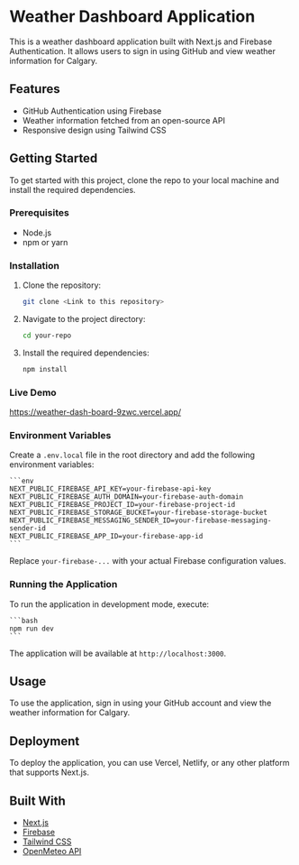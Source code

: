# Weather Dashboard Application

This is a weather dashboard application built with Next.js and Firebase Authentication. It allows users to sign in using GitHub and view weather information for Calgary.

## Features

- GitHub Authentication using Firebase
- Weather information fetched from an open-source API
- Responsive design using Tailwind CSS

## Getting Started

To get started with this project, clone the repo to your local machine and install the required dependencies.

### Prerequisites

- Node.js
- npm or yarn

### Installation

1. Clone the repository:
    ```bash
    git clone <Link to this repository>
    ```

2. Navigate to the project directory:
    ```bash
    cd your-repo
    ```

3. Install the required dependencies:
    ```bash
    npm install
    ```
    
### Live Demo
https://weather-dash-board-9zwc.vercel.app/


### Environment Variables

Create a `.env.local` file in the root directory and add the following environment variables:
    
    ```env
    NEXT_PUBLIC_FIREBASE_API_KEY=your-firebase-api-key
    NEXT_PUBLIC_FIREBASE_AUTH_DOMAIN=your-firebase-auth-domain
    NEXT_PUBLIC_FIREBASE_PROJECT_ID=your-firebase-project-id
    NEXT_PUBLIC_FIREBASE_STORAGE_BUCKET=your-firebase-storage-bucket
    NEXT_PUBLIC_FIREBASE_MESSAGING_SENDER_ID=your-firebase-messaging-sender-id
    NEXT_PUBLIC_FIREBASE_APP_ID=your-firebase-app-id
    ```
Replace `your-firebase-...` with your actual Firebase configuration values.

### Running the Application

To run the application in development mode, execute:
    
    ```bash
    npm run dev
    ```
The application will be available at `http://localhost:3000`.

## Usage

To use the application, sign in using your GitHub account and view the weather information for Calgary.

## Deployment

To deploy the application, you can use Vercel, Netlify, or any other platform that supports Next.js.

## Built With

- [Next.js](https://nextjs.org/)
- [Firebase](https://firebase.google.com/)
- [Tailwind CSS](https://tailwindcss.com/)
- [OpenMeteo API](https://open-meteo.com/)


